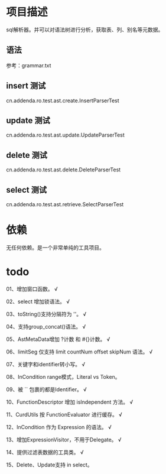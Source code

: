 # 项目描述

sql解析器。并可以对语法树进行分析，获取表、列、别名等元数据。

## 语法

参考：grammar.txt

## insert 测试

cn.addenda.ro.test.ast.create.InsertParserTest

## update 测试

cn.addenda.ro.test.ast.update.UpdateParserTest

## delete 测试

cn.addenda.ro.test.ast.delete.DeleteParserTest

## select 测试

cn.addenda.ro.test.ast.retrieve.SelectParserTest

# 依赖

无任何依赖。是一个非常单纯的工具项目。

# todo

01、增加窗口函数。 √

02、select 增加锁语法。 √

03、toString()支持分隔符为 ''。 √

04、支持group_concat()语法。 √

05、AstMetaData增加 ?计数 和 #{}计数。 √

06、limitSeg 仅支持 limit countNum offset skipNum 语法。 √

07、关键字和identifier转小写。 √

08、InCondition range模式，Literal vs Token。

09、被 `` 包裹的都是Identifier。 √

10、FunctionDescriptor 增加 isIndependent 方法。 √

11、CurdUtils 按 FunctionEvaluator 进行缓存。 √

12、InCondition 作为 Expression 的语法。 √

13、增加ExpressionVisitor，不用于Delegate。 √

14、提供过滤表数据的工具类。 √

15、Delete、Update支持 in select。
